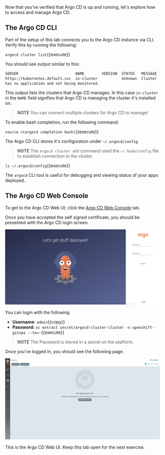 Now that you've verified that Argo CD is up and running, let's explore
how to access and manage Argo CD.

## The Argo CD CLI

Part of the setup of this lab connects you to the Argo CD instance via
CLI. Verify this by running the following:

`argocd cluster list`{{execute}}

You should see output similar to this:

```shell
SERVER                          NAME        VERSION  STATUS   MESSAGE
https://kubernetes.default.svc  in-cluster           Unknown  Cluster has no application and not being monitored.
```

This output lists the clusters that Argo CD manages. In this case
`in-cluster` in the `NAME` field signifies that Argo CD is managing the
cluster it's installed on.

> **NOTE** You can connect multiple clusters for Argo CD to manage!

To enable bash completion, run the following command:

`source <(argocd completion bash)`{{execute}}

The Argo CD CLI stores it's configuration under `~/.argocd/config`

> **NOTE** The `argocd cluster add` command used the `~/.kube/config` file to establish connection to the cluster.

`ls ~/.argocd/config`{{execute}}

The `argocd` CLI tool is useful for debugging and viewing status of your apps deployed.

## The Argo CD Web Console

To get to the Argo CD Web UI; click the [Argo CD Web Console](https://argocd-cluster-server-openshift-gitops.[[HOST_SUBDOMAIN]]-80-[[KATACODA_HOST]].environments.katacoda.com) tab.

Once you have accepted the self signed certificate, you should be
presented with the Argo CD login screen.

![ArgoCD Login](../../assets/gitops/argocd-login.png)

You can login with the following
* **Username:** ``admin``{{copy}}
* **Password:** `oc extract secret/argocd-cluster-cluster -n openshift-gitops --to=-`{{execute}}

> **NOTE** The Password is stored in a secret on the platform.

Once you've logged in, you should see the following page.

![ArgoCD](../../assets/gitops/argocd.png)

This is the Argo CD Web UI. Keep this tab open for the next exercise.
